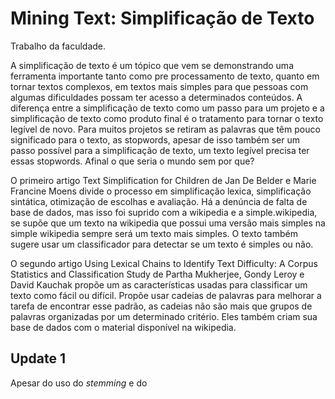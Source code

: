 # Mining Text: Simplificação de Texto
Trabalho da faculdade.

A simplificação de texto é um tópico que vem se demonstrando uma ferramenta importante tanto como pre processamento de texto, quanto em tornar textos complexos, em textos mais simples para que pessoas com algumas dificuldades possam ter acesso a determinados conteúdos. A diferença entre a simplificação de texto como um passo para um projeto e a simplificação de texto como produto final é o tratamento para tornar o texto legível de novo. Para muitos projetos se retiram as palavras que têm pouco significado para o texto, as stopwords, apesar de isso também ser um passo possível para a simplificação de texto, um texto legível precisa ter essas stopwords. Afinal o que seria o mundo sem por que?

O primeiro artigo Text Simplification for Children de 	Jan De Belder e Marie Francine Moens divide o processo em simplificação lexica, simplificação sintática, otimização de escolhas e avaliação. Há a denúncia de falta de base de dados, mas isso foi suprido com a wikipedia e a simple.wikipedia, se supõe que um texto na wikipedia que possui uma versão mais simples na simple wikipedia sempre será um texto mais simples. O texto também sugere usar um classificador para detectar se um texto é simples ou não.

O segundo artigo Using Lexical Chains to Identify Text Difficulty: A Corpus Statistics and Classification Study de Partha Mukherjee, Gondy Leroy e David Kauchak propõe um as características usadas para classificar um texto como fácil ou difícil. Propõe usar cadeias de palavras para melhorar a tarefa de encontrar esse padrão, as cadeias não são mais que grupos de palavras organizadas por um determinado critério. Eles também criam sua base de dados com o material disponível na wikipedia.

## Update 1

Apesar do uso do _stemming_ e do 
